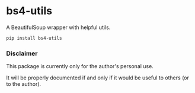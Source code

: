 # bs4-utils

A BeautifulSoup wrapper with helpful utils.

```bash
pip install bs4-utils
```

### Disclaimer

This package is currently only for the author's personal use.

It will be properly documented if and only if it would be useful to others (or to the author).
